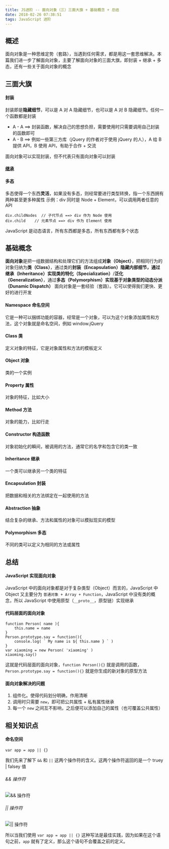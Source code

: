 ```yaml
---
title: JS进阶 -- 面向对象（三）三面大旗 + 基础概念 + 总结
date: 2018-02-26 07:38:51
tags: JavaScript 进阶
---
```

## 概述
面向对象是一种思维定势（套路），当遇到任何需求，都是用这一套思维解决。本篇我们进一步了解面向对象，主要了解面向对象的三面大旗，即封装 + 继承 + 多态，还有一些关于面向对象的概念

## 三面大旗
#### 封装
封装即是**隐藏细节**，可以是 A 对 A 隐藏细节，也可以是 A 对 B 隐藏细节。任何一个函数都是封装
- A - A ==> 封装函数，解决自己的思想负担，需要使用时只需要调用自己封装的函数即可
- A - B ==> 例如一些第三方库（jQuery 的作者对于使用 jQuery 的人），A 给 B 提供 API，B 使用 API，有助于合作 + 交流

面向对象可以实现封装，但不代表只有面向对象可以封装

#### [继承](https://www.jianshu.com/p/4a5170bc9afd)

#### 多态
多态使得一个东西**灵活**，如果没有多态，则经常要进行类型转换，指一个东西拥有两种甚至更多种属性
示例：div 同时是 Node + Element，可以调用两者任意的 API
```
div.childNodes  // 子代节点 ==> div 作为 Node 使用
div.child    // 元素节点 ==> div 作为 Element 使用
```
JavaScript 是动态语言，所有东西都是多态，所有东西都有多个状态

## 基础概念
**面向对象**是把一组数据结构和处理它们的方法组成**对象（Object）**，把相同行为的对象归纳为**类（Class）**，通过类的**封装（Encapsulation）**隐藏内部细节，通过**继承（Inheritance）**实现类的**特化（Specialization）**/**泛化（Generalization）**，通过**多态（Polymorphism）**实现基于对象类型的**动态分派（Dunamic Dispatch）**
面向对象是一套经验（套路）。它可以使得我们更快、更好的进行开发

#### Namespace 命名空间
它是一种可以捆绑功能的容器，经常是一个对象，可以为这个对象添加属性和方法，这个对象就是命名空间，例如 window.jQuery

#### Class 类
定义对象的特征，它是对象属性和方法的模板定义

#### Object 对象
类的一个实例

#### Property 属性
对象的特征，比如大小

#### Method 方法
对象的能力，比如行走

#### Constructor 构造函数
对象初始化的瞬间，被调用的方法，通常它的名字和包含它的类一致

#### Inheritance 继承
一个类可以继承另一个类的特征

#### Encapsulation 封装
把数据和相关的方法绑定在一起使用的方法

#### Abstraction 抽象
结合复杂的继承、方法和属性的对象可以模拟现实的模型

#### Polymorphism 多态
不同的类可以定义为相同的方法或属性

## 总结
#### JavaScript 实现面向对象
JavaScript 中的面向对象都是对于复杂类型（Object）而言的，JavaScript 中 Object 又主要分为 ` 普通对象 + Array + Function `，JavaScript 中没有类的概念，所以 JavaScript 中使用原型（` __proto__ `，原型链）实现继承

#### 代码层面的面向对象
```
function Person( name ){
    this.name = name
}
Person.prototype.say = function(){
    console.log( ` My name is ${ this.name } ` )
}
var xiaoming = new Person( 'xiaoming' )
xiaoming.say()
```
这就是代码层面的面向对象，` function Person(){} ` 就是调用的函数， ` Person.prototype.say = function(){} ` 就是你生成的新对象的原型方法


#### 面向对象解决的问题
1. 组件化。使得代码划分明确，作用清晰
2. 调用时只需要 ` new `，即可把公共属性 + 私有属性继承
3. 每一个 ` new ` 之间互不影响，之后便可以添加自己的属性（也可覆盖公共属性）


## 相关知识点
#### 命名空间
```
var app = app || {}
```
我们先来了解下 ` && ` 和 ` || ` 这两个操作符的含义。这两个操作符返回的是一个 truey | falsey 值

###### && 操作符
![&& 操作符](http://upload-images.jianshu.io/upload_images/9617841-ec8819c975b440dd.png?imageMogr2/auto-orient/strip%7CimageView2/2/w/1240)

###### || 操作符
![|| 操作符](http://upload-images.jianshu.io/upload_images/9617841-2b30afb11d2718ea.png?imageMogr2/auto-orient/strip%7CimageView2/2/w/1240)

所以当我们使用 ` var app = app || {} ` 这种写法是最佳实践，因为如果在这个语句之前，` app ` 就有了定义，那么这个语句不会覆盖之前的定义。